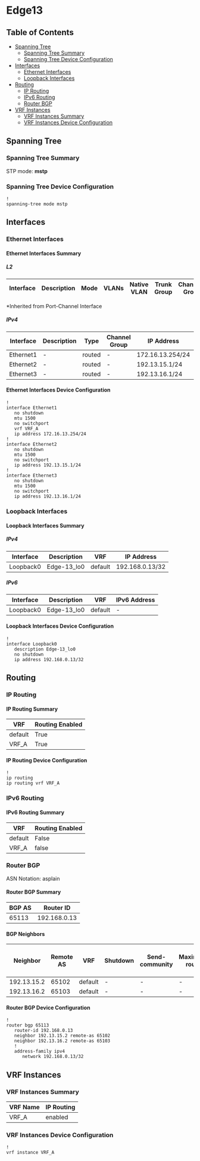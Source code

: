 # Edge13

## Table of Contents

- [Spanning Tree](#spanning-tree)
  - [Spanning Tree Summary](#spanning-tree-summary)
  - [Spanning Tree Device Configuration](#spanning-tree-device-configuration)
- [Interfaces](#interfaces)
  - [Ethernet Interfaces](#ethernet-interfaces)
  - [Loopback Interfaces](#loopback-interfaces)
- [Routing](#routing)
  - [IP Routing](#ip-routing)
  - [IPv6 Routing](#ipv6-routing)
  - [Router BGP](#router-bgp)
- [VRF Instances](#vrf-instances)
  - [VRF Instances Summary](#vrf-instances-summary)
  - [VRF Instances Device Configuration](#vrf-instances-device-configuration)

## Spanning Tree

### Spanning Tree Summary

STP mode: **mstp**

### Spanning Tree Device Configuration

```eos
!
spanning-tree mode mstp
```

## Interfaces

### Ethernet Interfaces

#### Ethernet Interfaces Summary

##### L2

| Interface | Description | Mode | VLANs | Native VLAN | Trunk Group | Channel-Group |
| --------- | ----------- | ---- | ----- | ----------- | ----------- | ------------- |

*Inherited from Port-Channel Interface

##### IPv4

| Interface | Description | Type | Channel Group | IP Address | VRF |  MTU | Shutdown | ACL In | ACL Out |
| --------- | ----------- | -----| ------------- | ---------- | ----| ---- | -------- | ------ | ------- |
| Ethernet1 | - | routed | - | 172.16.13.254/24 | VRF_A | 1500 | False | - | - |
| Ethernet2 | - | routed | - | 192.13.15.1/24 | default | 1500 | False | - | - |
| Ethernet3 | - | routed | - | 192.13.16.1/24 | default | 1500 | False | - | - |

#### Ethernet Interfaces Device Configuration

```eos
!
interface Ethernet1
   no shutdown
   mtu 1500
   no switchport
   vrf VRF_A
   ip address 172.16.13.254/24
!
interface Ethernet2
   no shutdown
   mtu 1500
   no switchport
   ip address 192.13.15.1/24
!
interface Ethernet3
   no shutdown
   mtu 1500
   no switchport
   ip address 192.13.16.1/24
```

### Loopback Interfaces

#### Loopback Interfaces Summary

##### IPv4

| Interface | Description | VRF | IP Address |
| --------- | ----------- | --- | ---------- |
| Loopback0 | Edge-13_lo0 | default | 192.168.0.13/32 |

##### IPv6

| Interface | Description | VRF | IPv6 Address |
| --------- | ----------- | --- | ------------ |
| Loopback0 | Edge-13_lo0 | default | - |

#### Loopback Interfaces Device Configuration

```eos
!
interface Loopback0
   description Edge-13_lo0
   no shutdown
   ip address 192.168.0.13/32
```

## Routing

### IP Routing

#### IP Routing Summary

| VRF | Routing Enabled |
| --- | --------------- |
| default | True |
| VRF_A | True |

#### IP Routing Device Configuration

```eos
!
ip routing
ip routing vrf VRF_A
```

### IPv6 Routing

#### IPv6 Routing Summary

| VRF | Routing Enabled |
| --- | --------------- |
| default | False |
| VRF_A | false |

### Router BGP

ASN Notation: asplain

#### Router BGP Summary

| BGP AS | Router ID |
| ------ | --------- |
| 65113 | 192.168.0.13 |

#### BGP Neighbors

| Neighbor | Remote AS | VRF | Shutdown | Send-community | Maximum-routes | Allowas-in | BFD | RIB Pre-Policy Retain | Route-Reflector Client | Passive | TTL Max Hops |
| -------- | --------- | --- | -------- | -------------- | -------------- | ---------- | --- | --------------------- | ---------------------- | ------- | ------------ |
| 192.13.15.2 | 65102 | default | - | - | - | - | - | - | - | - | - |
| 192.13.16.2 | 65103 | default | - | - | - | - | - | - | - | - | - |

#### Router BGP Device Configuration

```eos
!
router bgp 65113
   router-id 192.168.0.13
   neighbor 192.13.15.2 remote-as 65102
   neighbor 192.13.16.2 remote-as 65103
   !
   address-family ipv4
      network 192.168.0.13/32
```

## VRF Instances

### VRF Instances Summary

| VRF Name | IP Routing |
| -------- | ---------- |
| VRF_A | enabled |

### VRF Instances Device Configuration

```eos
!
vrf instance VRF_A
```
